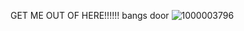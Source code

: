 GET ME OUT OF HERE!!!!!! bangs door
![1000003796](https://github.com/user-attachments/assets/f98db857-b19a-4513-9ea5-4f66bcf542a9)
